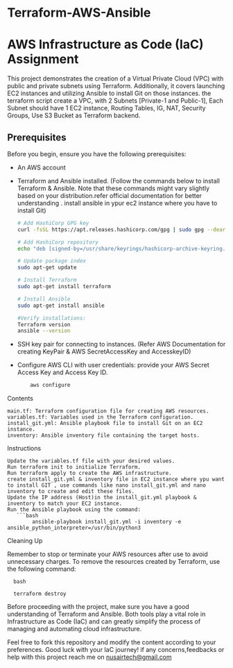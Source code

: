 # Terraform-AWS-Ansible

# AWS Infrastructure as Code (IaC) Assignment

This project demonstrates the creation of a Virtual Private Cloud (VPC) with public and private subnets using Terraform. Additionally, it covers launching EC2 instances and utilizing Ansible to install Git on those instances. the terraform script create a VPC, with 2 Subnets [Private-1 and Public-1], Each Subnet should have 1 EC2 instance, Routing Tables, IG, NAT, Security Groups, Use S3 Bucket as Terraform backend.

## Prerequisites

Before you begin, ensure you have the following prerequisites:

- An AWS account
- Terraform and Ansible installed. (Follow the commands below to install Terraform & Ansible. Note that these commands might vary slightly based on your distribution.refer official documentation for better understanding . install ansible in ypur ec2 instance where you have to install Git)

   ```bash
   # Add HashiCorp GPG key
   curl -fsSL https://apt.releases.hashicorp.com/gpg | sudo gpg --dearmor -o /usr/share/keyrings/hashicorp-archive-keyring.gpg

   # Add HashiCorp repository
   echo "deb [signed-by=/usr/share/keyrings/hashicorp-archive-keyring.gpg] https://apt.releases.hashicorp.com $(lsb_release -cs) main" | sudo tee /etc/apt/sources.list.d/hashicorp.list > /dev/null

   # Update package index
   sudo apt-get update

   # Install Terraform
   sudo apt-get install terraform
   
   # Install Ansible
   sudo apt-get install ansible 

   #Verify installations:
   Terraform version
   ansible --version
   
- SSH key pair for connecting to instances. (Refer AWS Documentation for creating KeyPair & AWS SecretAccessKey and AccesskeyID)
- Configure AWS CLI with user credentials: provide your AWS Secret Access Key and Access Key ID.
  
   ```bash
       aws configure

Contents

    main.tf: Terraform configuration file for creating AWS resources.
    variables.tf: Variables used in the Terraform configuration.
    install_git.yml: Ansible playbook file to install Git on an EC2 instance.
    inventory: Ansible inventory file containing the target hosts.

Instructions

    Update the variables.tf file with your desired values.
    Run terraform init to initialize Terraform.
    Run terraform apply to create the AWS infrastructure.
    create install_git.yml & inventory file in EC2 instance where ypu want to install GIT , use commands like nano install_git.yml and nano inventory to create and edit these files.
    Update the IP address (Host)in the install_git.yml playbook & inventory to match your EC2 instance.
    Run the Ansible playbook using the command:
       ```bash
            ansible-playbook install_git.yml -i inventory -e ansible_python_interpreter=/usr/bin/python3

Cleaning Up

Remember to stop or terminate your AWS resources after use to avoid unnecessary charges. To remove the resources created by Terraform, use the following command:

      bash

      terraform destroy

Before proceeding with the project, make sure you have a good understanding of Terraform and Ansible. Both tools play a vital role in Infrastructure as Code (IaC) and can greatly simplify the process of managing and automating cloud infrastructure.

Feel free to fork this repository and modify the content according to your preferences. Good luck with your IaC journey! if any concerns,feedbacks or help with this project reach me on nusairtech@gmail.com




